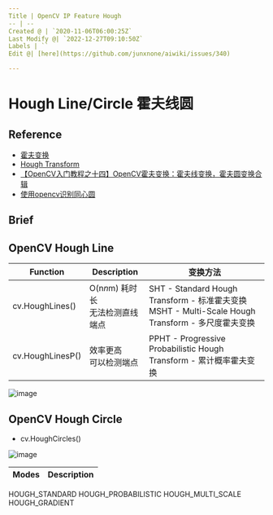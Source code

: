 ```yaml
---
Title | OpenCV IP Feature Hough
-- | --
Created @ | `2020-11-06T06:00:25Z`
Last Modify @| `2022-12-27T09:10:50Z`
Labels | ``
Edit @| [here](https://github.com/junxnone/aiwiki/issues/340)

---
```

# Hough  Line/Circle 霍夫线圆

## Reference
- [霍夫变换](https://www.cnblogs.com/php-rearch/p/6760683.html)
- [Hough Transform](http://homepages.inf.ed.ac.uk/rbf/HIPR2/hough.htm)
- [【OpenCV入门教程之十四】OpenCV霍夫变换：霍夫线变换，霍夫圆变换合辑](https://blog.csdn.net/poem_qianmo/article/details/26977557/)
- [使用opencv识别同心圆](https://blog.csdn.net/u011853479/article/details/50405793)

## Brief

## OpenCV Hough Line

Function |  Description | 变换方法
-- | -- | -- 
cv.HoughLines() | O(n*n*m) 耗时长<br>无法检测直线端点 | SHT - Standard Hough Transform - 标准霍夫变换<br>MSHT - Multi-Scale Hough Transform - 多尺度霍夫变换
cv.HoughLinesP() | 效率更高 <br>可以检测端点 | PPHT - Progressive Probabilistic Hough Transform - 累计概率霍夫变换 


![image](https://user-images.githubusercontent.com/2216970/98335293-a8166300-203f-11eb-9d14-b65449474d47.png)


## OpenCV Hough Circle

- cv.HoughCircles() 

![image](https://user-images.githubusercontent.com/2216970/98337072-0133c600-2043-11eb-8d92-c41b1ee24381.png)


Modes | Description
-- | --
HOUGH_STANDARD 
HOUGH_PROBABILISTIC 
HOUGH_MULTI_SCALE
HOUGH_GRADIENT 
